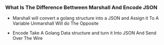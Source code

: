 ### What Is The Difference Bettween Marshall And Encode JSON

- Marshall will convert a golang structure into a JSON and Assign it To A Variable Unmarshall Will do The Opposite

- Encode Take A Golang Data structure and turn it Into JSON And Send Over The Wire
